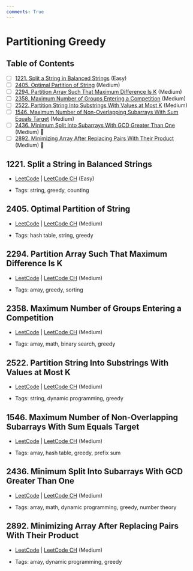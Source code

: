 ```yaml
---
comments: True
---
```


# Partitioning Greedy

## Table of Contents

- [ ] [1221. Split a String in Balanced Strings](https://leetcode.cn/problems/split-a-string-in-balanced-strings/) (Easy)
- [ ] [2405. Optimal Partition of String](https://leetcode.cn/problems/optimal-partition-of-string/) (Medium)
- [ ] [2294. Partition Array Such That Maximum Difference Is K](https://leetcode.cn/problems/partition-array-such-that-maximum-difference-is-k/) (Medium)
- [ ] [2358. Maximum Number of Groups Entering a Competition](https://leetcode.cn/problems/maximum-number-of-groups-entering-a-competition/) (Medium)
- [ ] [2522. Partition String Into Substrings With Values at Most K](https://leetcode.cn/problems/partition-string-into-substrings-with-values-at-most-k/) (Medium)
- [ ] [1546. Maximum Number of Non-Overlapping Subarrays With Sum Equals Target](https://leetcode.cn/problems/maximum-number-of-non-overlapping-subarrays-with-sum-equals-target/) (Medium)
- [ ] [2436. Minimum Split Into Subarrays With GCD Greater Than One](https://leetcode.cn/problems/minimum-split-into-subarrays-with-gcd-greater-than-one/) (Medium) 👑
- [ ] [2892. Minimizing Array After Replacing Pairs With Their Product](https://leetcode.cn/problems/minimizing-array-after-replacing-pairs-with-their-product/) (Medium) 👑

## 1221. Split a String in Balanced Strings

-   [LeetCode](https://leetcode.com/problems/split-a-string-in-balanced-strings/) | [LeetCode CH](https://leetcode.cn/problems/split-a-string-in-balanced-strings/) (Easy)

-   Tags: string, greedy, counting
## 2405. Optimal Partition of String

-   [LeetCode](https://leetcode.com/problems/optimal-partition-of-string/) | [LeetCode CH](https://leetcode.cn/problems/optimal-partition-of-string/) (Medium)

-   Tags: hash table, string, greedy
## 2294. Partition Array Such That Maximum Difference Is K

-   [LeetCode](https://leetcode.com/problems/partition-array-such-that-maximum-difference-is-k/) | [LeetCode CH](https://leetcode.cn/problems/partition-array-such-that-maximum-difference-is-k/) (Medium)

-   Tags: array, greedy, sorting
## 2358. Maximum Number of Groups Entering a Competition

-   [LeetCode](https://leetcode.com/problems/maximum-number-of-groups-entering-a-competition/) | [LeetCode CH](https://leetcode.cn/problems/maximum-number-of-groups-entering-a-competition/) (Medium)

-   Tags: array, math, binary search, greedy
## 2522. Partition String Into Substrings With Values at Most K

-   [LeetCode](https://leetcode.com/problems/partition-string-into-substrings-with-values-at-most-k/) | [LeetCode CH](https://leetcode.cn/problems/partition-string-into-substrings-with-values-at-most-k/) (Medium)

-   Tags: string, dynamic programming, greedy
## 1546. Maximum Number of Non-Overlapping Subarrays With Sum Equals Target

-   [LeetCode](https://leetcode.com/problems/maximum-number-of-non-overlapping-subarrays-with-sum-equals-target/) | [LeetCode CH](https://leetcode.cn/problems/maximum-number-of-non-overlapping-subarrays-with-sum-equals-target/) (Medium)

-   Tags: array, hash table, greedy, prefix sum
## 2436. Minimum Split Into Subarrays With GCD Greater Than One

-   [LeetCode](https://leetcode.com/problems/minimum-split-into-subarrays-with-gcd-greater-than-one/) | [LeetCode CH](https://leetcode.cn/problems/minimum-split-into-subarrays-with-gcd-greater-than-one/) (Medium)

-   Tags: array, math, dynamic programming, greedy, number theory
## 2892. Minimizing Array After Replacing Pairs With Their Product

-   [LeetCode](https://leetcode.com/problems/minimizing-array-after-replacing-pairs-with-their-product/) | [LeetCode CH](https://leetcode.cn/problems/minimizing-array-after-replacing-pairs-with-their-product/) (Medium)

-   Tags: array, dynamic programming, greedy
